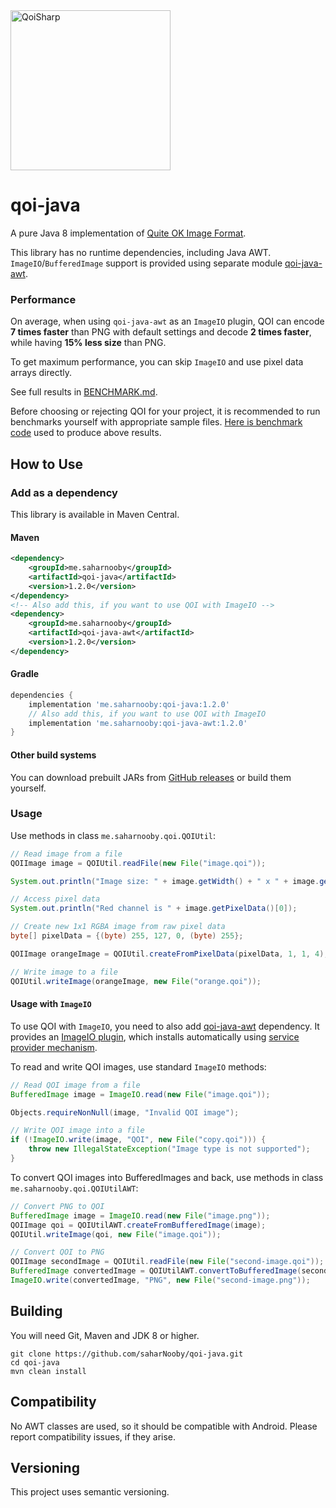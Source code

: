 <img src="https://qoiformat.org/qoi-logo.svg" alt="QoiSharp" width="256"/>

# qoi-java

A pure Java 8 implementation of [Quite OK Image Format](https://github.com/phoboslab/qoi).

This library has no runtime dependencies, including Java AWT. `ImageIO`/`BufferedImage` support is provided using separate module [qoi-java-awt](https://github.com/saharNooby/qoi-java-awt).

### Performance

On average, when using `qoi-java-awt` as an `ImageIO` plugin, QOI can encode **7 times faster** than PNG with default settings and decode **2 times faster**, while having **15% less size** than PNG.

To get maximum performance, you can skip `ImageIO` and use pixel data arrays directly.

See full results in [BENCHMARK.md](https://github.com/saharNooby/qoi-java/blob/main/BENCHMARK.md).

Before choosing or rejecting QOI for your project, it is recommended to run benchmarks yourself with appropriate sample files. [Here is benchmark code](https://github.com/saharNooby/qoi-java-awt/blob/main/src/test/java/me/saharnooby/qoi/benchmark/FormatComparisonBenchmark.java) used to produce above results.

## How to Use

### Add as a dependency

This library is available in Maven Central.

#### Maven

```xml
<dependency>
    <groupId>me.saharnooby</groupId>
    <artifactId>qoi-java</artifactId>
    <version>1.2.0</version>
</dependency>
<!-- Also add this, if you want to use QOI with ImageIO -->
<dependency>
    <groupId>me.saharnooby</groupId>
    <artifactId>qoi-java-awt</artifactId>
    <version>1.2.0</version>
</dependency>
```

#### Gradle

```groovy
dependencies {
	implementation 'me.saharnooby:qoi-java:1.2.0'
	// Also add this, if you want to use QOI with ImageIO
	implementation 'me.saharnooby:qoi-java-awt:1.2.0'
}
```

#### Other build systems

You can download prebuilt JARs from [GitHub releases](https://github.com/saharNooby/qoi-java/releases) or build them yourself.

### Usage

Use methods in class `me.saharnooby.qoi.QOIUtil`:

```java
// Read image from a file
QOIImage image = QOIUtil.readFile(new File("image.qoi"));

System.out.println("Image size: " + image.getWidth() + " x " + image.getHeight());

// Access pixel data
System.out.println("Red channel is " + image.getPixelData()[0]);

// Create new 1x1 RGBA image from raw pixel data
byte[] pixelData = {(byte) 255, 127, 0, (byte) 255};

QOIImage orangeImage = QOIUtil.createFromPixelData(pixelData, 1, 1, 4);

// Write image to a file
QOIUtil.writeImage(orangeImage, new File("orange.qoi"));
```

#### Usage with `ImageIO`

To use QOI with `ImageIO`, you need to also add [qoi-java-awt](https://github.com/saharNooby/qoi-java-awt) dependency. It provides an [ImageIO plugin](https://docs.oracle.com/javase/8/docs/technotes/guides/imageio/spec/extending.fm1.html), which installs automatically using [service provider mechanism](https://docs.oracle.com/javase/tutorial/sound/SPI-intro.html).

To read and write QOI images, use standard `ImageIO` methods:

```java
// Read QOI image from a file
BufferedImage image = ImageIO.read(new File("image.qoi"));

Objects.requireNonNull(image, "Invalid QOI image");

// Write QOI image into a file
if (!ImageIO.write(image, "QOI", new File("copy.qoi"))) {
	throw new IllegalStateException("Image type is not supported");
}
```

To convert QOI images into BufferedImages and back, use methods in class `me.saharnooby.qoi.QOIUtilAWT`:

```java
// Convert PNG to QOI
BufferedImage image = ImageIO.read(new File("image.png"));
QOIImage qoi = QOIUtilAWT.createFromBufferedImage(image);
QOIUtil.writeImage(qoi, new File("image.qoi"));

// Convert QOI to PNG
QOIImage secondImage = QOIUtil.readFile(new File("second-image.qoi"));
BufferedImage convertedImage = QOIUtilAWT.convertToBufferedImage(secondImage);
ImageIO.write(convertedImage, "PNG", new File("second-image.png"));
```

## Building

You will need Git, Maven and JDK 8 or higher.

```shell
git clone https://github.com/saharNooby/qoi-java.git
cd qoi-java
mvn clean install
```

## Compatibility

No AWT classes are used, so it should be compatible with Android. Please report compatibility issues, if they arise.

## Versioning

This project uses semantic versioning.
